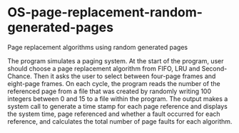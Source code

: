 # OS-page-replacement-random-generated-pages
Page replacement algorithms using random generated pages

The program simulates a paging system. At the start of the program, user should choose a page replacement algorithm from FIFO, LRU and Second-Chance. Then it asks the user to select between four-page frames and eight-page frames. On each cycle, the program reads the number of the referenced page from a file that was created by randomly writing 100 integers between 0 and 15 to a file within the program. The output makes a system call to generate a time stamp for each page reference and displays the system time, page referenced and whether a fault occurred for each reference, and calculates the total number of page faults for each algorithm.
